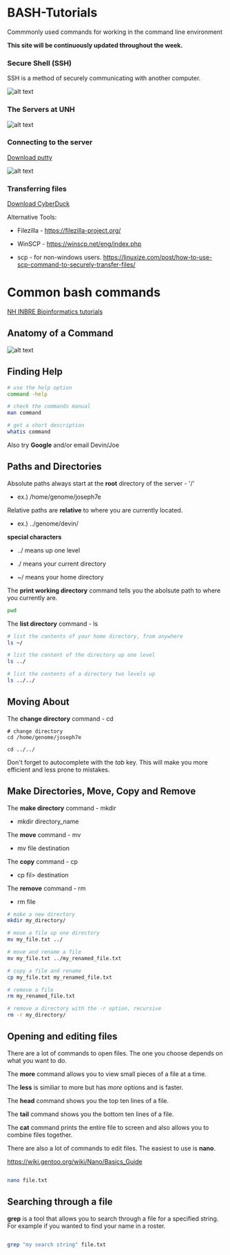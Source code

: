 # BASH-Tutorials
Commmonly used commands for working in the command line environment

**This site will be continuously updated throughout the week.**


### Secure Shell (SSH)
SSH is a method of securely communicating with another computer.

![alt text](https://www.hostinger.com/tutorials/wp-content/uploads/sites/2/2017/07/symmetric-encryption-ssh-tutorial.jpg)

### The Servers at UNH

![alt text](https://github.com/Joseph7e/HCGS-BASH-tutorial/blob/master/UNH_servers2.png?raw=true)

### Connecting to the server

[Download putty](https://www.putty.org/)

![alt text](https://github.com/Joseph7e/HCGS-BASH-tutorial/blob/master/Putty.PNG?raw=true)

### Transferring files

[Download CyberDuck](https://cyberduck.io/download/)

Alternative Tools:

  * Filezilla - https://filezilla-project.org/

  * WinSCP - https://winscp.net/eng/index.php

  * scp - for non-windows users. https://linuxize.com/post/how-to-use-scp-command-to-securely-transfer-files/

# Common bash commands

[NH INBRE Bioinformatics tutorials](http://nhinbre.org/bioinformatics-modules/)

## Anatomy of a Command

![alt text](https://github.com/Joseph7e/HCGS-BASH-tutorial/blob/master/anatomy.png?raw=true)

## Finding Help

```bash
# use the help option
command -help

# check the commands manual
man command

# get a short description
whatis command

```

Also try **Google** and/or email Devin/Joe

## Paths and Directories

Absolute paths always start at the **root** directory of the server - '/'
  + ex.) /home/genome/joseph7e

Relative paths are **relative** to where you are currently located.
  + ex.) ../genome/devin/


**special characters**

  + ../ means up one level

  + ./ means your current directory

  + ~/ means your home directory


The **print working directory** command tells you the abolsute path to where you currently are.

```bash
pwd
```

The **list directory** command - ls

```bash
# list the contents of your home directory, from anywhere
ls ~/

# list the content of the directory up one level
ls ../

# list the contents of a directory two levels up
ls ../../

```

## Moving About

The **change directory** command - cd

```
# change directory 
cd /home/genome/joseph7e

cd ../../

```

Don't forget to autocomplete with the *tab* key. This will make you more efficient and less prone to mistakes.


## Make Directories, Move, Copy and Remove

The **make directory** command - mkdir

  + mkdir directory_name

The **move** command - mv

  + mv file destination

The **copy** command - cp

  + cp fil> destination

The **remove** command - rm

  + rm file

```bash
# make a new directory
mkdir my_directory/

# move a file up one directory
mv my_file.txt ../

# move and rename a file
mv my_file.txt ../my_renamed_file.txt

# copy a file and rename
cp my_file.txt my_renamed_file.txt

# remove a file
rm my_renamed_file.txt

# remove a directory with the -r option, recursive
rm -r my_directory/

```


## Opening and editing files

There are a lot of commands to open files. The one you choose depends on what you want to do.

The **more** command allows you to view small pieces of a file at a time.

The **less** is similiar to more but has *more* options and is faster.

The **head** command shows you the top ten lines of a file.

The **tail** command shows you the bottom ten lines of a file.

The **cat** command prints the entire file to screen and also allows you to combine files together.


There are also a lot of commands to edit files. The easiest to use is **nano**.

https://wiki.gentoo.org/wiki/Nano/Basics_Guide


```bash

nano file.txt

```
## Searching through a file

**grep** is a tool that allows you to search through a file for a specified string. For example if you wanted to find your name in a roster.

```bash

grep "my search string" file.txt

```




